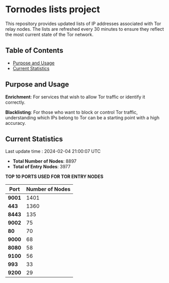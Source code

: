 # Tornodes lists project

This repository provides updated lists of IP addresses associated with Tor relay nodes. The lists are refreshed every 30 minutes to ensure they reflect the most current state of the Tor network.

## Table of Contents

- [Purpose and Usage](#purpose-and-usage)
- [Current Statistics](#current-statistics)


## Purpose and Usage

**Enrichment**: For services that wish to allow Tor traffic or identify it correctly.

**Blacklisting**: For those who want to block or control Tor traffic, understanding which IPs belong to Tor can be a starting point with a high accuracy.

## Current Statistics

Last update time : 2024-02-04 21:00:07 UTC

- **Total Number of Nodes**: 8897
- **Total of Entry Nodes**: 3977

**TOP 10 PORTS USED FOR TOR ENTRY NODES**

| **Port** | **Number of Nodes** |
|------|-----------------|
| **9001**   | 1401  |
| **443**   | 1360  |
| **8443**   | 135  |
| **9002**   | 75  |
| **80**   | 70  |
| **9000**   | 68  |
| **8080**   | 58  |
| **9100**   | 56  |
| **993**   | 33  |
| **9200**   | 29  |

